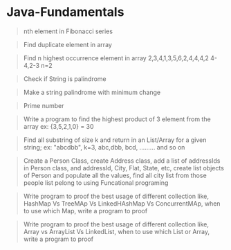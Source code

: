 # Java-Fundamentals
>nth element in Fibonacci series

>Find duplicate element in array

>Find n highest occurrence element in array 2,3,4,1,3,5,6,2,4,4,4,2 4-4,2-3 n=2

>Check if String is palindrome

>Make a string palindrome with minimum change

>Prime number

>Write a program to find the highest product of 3 element from the array ex: {3,5,2,1,0} = 30

>Find all substring of size k and return in an List/Array for a given string; ex: "abcdbb", k=3, abc,dbb, bcd, ......... and so on

>Create a Person Class, create Address class, add a list of addressIds in Person class, and addressId, City, Flat, State, etc, create list objects of Person and populate all the values, find all city list from those people list pelong to using Funcational programing

>Write program to proof the best usage of different collection like, HashMap Vs TreeMAp Vs LinkedHAshMap Vs ConcurrentMAp, when to use which Map, write a program to proof

>Write program to proof the best usage of different collection like, Array vs ArrayList Vs LinkedList,  when to use which List or Array, write a program to proof